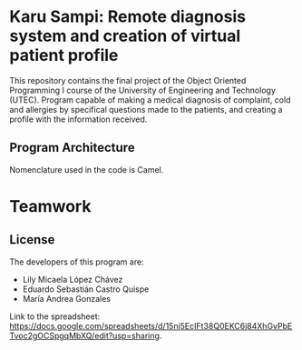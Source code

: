# Karu Sampi: Remote diagnosis system and creation of virtual patient profile

This repository contains the final project of the Object Oriented Programming I course of the University of Engineering and Technology (UTEC). Program capable of making a medical diagnosis of complaint, cold and allergies by specifical questions made to the patients, and creating a profile with the information received. 

## Program Architecture

Nomenclature used in the code is Camel.

# Teamwork

## License

The developers of this program are:

* Lily Micaela López Chávez
* Eduardo Sebastián Castro Quispe
* María Andrea Gonzales

Link to the spreadsheet: https://docs.google.com/spreadsheets/d/15nj5EcIFt38Q0EKC6j84XhGvPbETvoc2gOCSpgqMbXQ/edit?usp=sharing.
